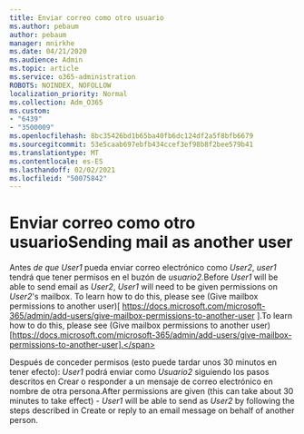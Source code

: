 ```yaml
---
title: Enviar correo como otro usuario
ms.author: pebaum
author: pebaum
manager: mnirkhe
ms.date: 04/21/2020
ms.audience: Admin
ms.topic: article
ms.service: o365-administration
ROBOTS: NOINDEX, NOFOLLOW
localization_priority: Normal
ms.collection: Adm_O365
ms.custom:
- "6439"
- "3500009"
ms.openlocfilehash: 8bc35426bd1b65ba40fb6dc124df2a5f8bfb6679
ms.sourcegitcommit: 53e5caab697ebfb434ccef3ef98b8f2bee579b41
ms.translationtype: MT
ms.contentlocale: es-ES
ms.lasthandoff: 02/02/2021
ms.locfileid: "50075842"
---
```

# <a name="sending-mail-as-another-user"></a><span data-ttu-id="22ed2-102">Enviar correo como otro usuario</span><span class="sxs-lookup"><span data-stu-id="22ed2-102">Sending mail as another user</span></span>

<span data-ttu-id="22ed2-103">Antes *de que User1* pueda enviar correo electrónico como *User2*, *user1* tendrá que tener permisos en el buzón de *usuario2.*</span><span class="sxs-lookup"><span data-stu-id="22ed2-103">Before *User1* will be able to send email as *User2*, *User1* will need to be given permissions on *User2*'s mailbox.</span></span> <span data-ttu-id="22ed2-104">To learn how to do this, please see (Give mailbox permissions to another user)[ https://docs.microsoft.com/microsoft-365/admin/add-users/give-mailbox-permissions-to-another-user ].</span><span class="sxs-lookup"><span data-stu-id="22ed2-104">To learn how to do this, please see (Give mailbox permissions to another user)[https://docs.microsoft.com/microsoft-365/admin/add-users/give-mailbox-permissions-to-another-user].</span></span>

<span data-ttu-id="22ed2-105">Después de conceder permisos (esto puede tardar unos 30 minutos en tener efecto): *User1* podrá enviar como *Usuario2* siguiendo los pasos descritos en Crear o responder a un mensaje de correo electrónico en nombre de otra persona.</span><span class="sxs-lookup"><span data-stu-id="22ed2-105">After permissions are given (this can take about 30 minutes to take effect) - *User1* will be able to send as *User2* by following the steps described in Create or reply to an email message on behalf of another person.</span></span>
